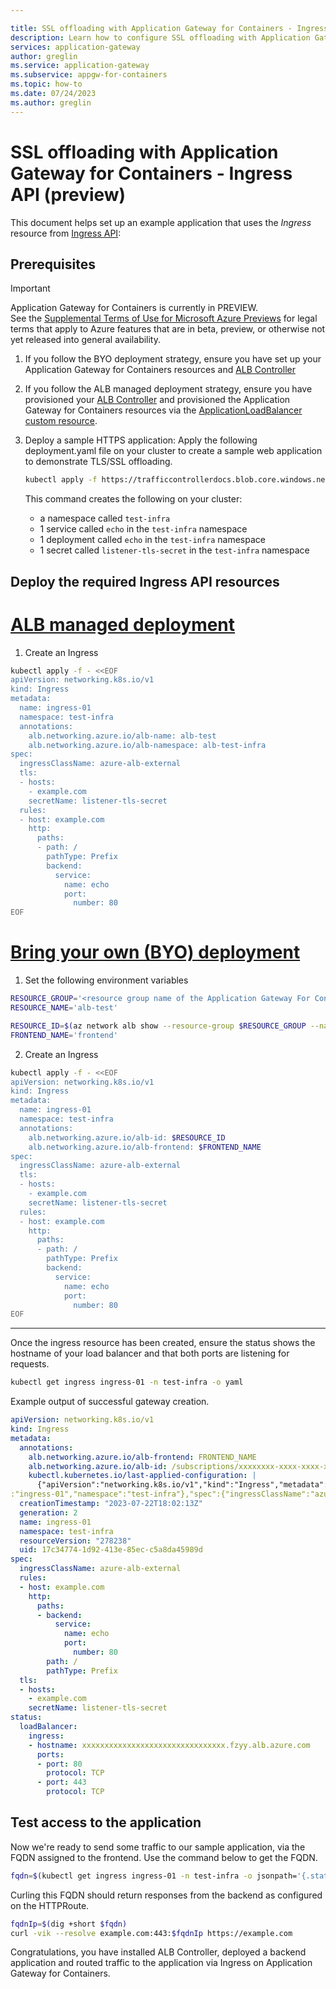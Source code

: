 ```yaml
---

title: SSL offloading with Application Gateway for Containers - Ingress API (preview)
description: Learn how to configure SSL offloading with Application Gateway for Containers using the Ingress API.
services: application-gateway
author: greglin
ms.service: application-gateway
ms.subservice: appgw-for-containers
ms.topic: how-to
ms.date: 07/24/2023
ms.author: greglin
---
```


# SSL offloading with Application Gateway for Containers - Ingress API (preview)

This document helps set up an example application that uses the _Ingress_ resource from [Ingress API](https://kubernetes.io/docs/concepts/services-networking/ingress/):

## Prerequisites

> [!IMPORTANT]
> Application Gateway for Containers is currently in PREVIEW.<br>
> See the [Supplemental Terms of Use for Microsoft Azure Previews](https://azure.microsoft.com/support/legal/preview-supplemental-terms/) for legal terms that apply to Azure features that are in beta, preview, or otherwise not yet released into general availability.

1. If you follow the BYO deployment strategy, ensure you have set up your Application Gateway for Containers resources and [ALB Controller](quickstart-deploy-application-gateway-for-containers-alb-controller.md)
2. If you follow the ALB managed deployment strategy, ensure you have provisioned your [ALB Controller](quickstart-deploy-application-gateway-for-containers-alb-controller.md) and provisioned the Application Gateway for Containers resources via the  [ApplicationLoadBalancer custom resource](quickstart-create-application-gateway-for-containers-managed-by-alb-controller.md).
3. Deploy a sample HTTPS application:
  Apply the following deployment.yaml file on your cluster to create a sample web application to demonstrate TLS/SSL offloading.
  
    ```bash
    kubectl apply -f https://trafficcontrollerdocs.blob.core.windows.net/examples/https-scenario/ssl-termination/deployment.yaml
    ```
    
    This command creates the following on your cluster:
    - a namespace called `test-infra`
    - 1 service called `echo` in the `test-infra` namespace
    - 1 deployment called `echo` in the `test-infra` namespace
    - 1 secret called `listener-tls-secret` in the `test-infra` namespace

## Deploy the required Ingress API resources

# [ALB managed deployment](#tab/alb-managed)

1. Create an Ingress
```bash
kubectl apply -f - <<EOF
apiVersion: networking.k8s.io/v1
kind: Ingress
metadata:
  name: ingress-01
  namespace: test-infra
  annotations:
    alb.networking.azure.io/alb-name: alb-test
    alb.networking.azure.io/alb-namespace: alb-test-infra
spec:
  ingressClassName: azure-alb-external
  tls:
  - hosts:
    - example.com
    secretName: listener-tls-secret
  rules:
  - host: example.com
    http:
      paths:
      - path: /
        pathType: Prefix
        backend:
          service:
            name: echo
            port:
              number: 80
EOF
```


# [Bring your own (BYO) deployment](#tab/byo)

1. Set the following environment variables

```bash
RESOURCE_GROUP='<resource group name of the Application Gateway For Containers resource>'
RESOURCE_NAME='alb-test'

RESOURCE_ID=$(az network alb show --resource-group $RESOURCE_GROUP --name $RESOURCE_NAME --query id -o tsv)
FRONTEND_NAME='frontend'
```

2. Create an Ingress
```bash
kubectl apply -f - <<EOF
apiVersion: networking.k8s.io/v1
kind: Ingress
metadata:
  name: ingress-01
  namespace: test-infra
  annotations:
    alb.networking.azure.io/alb-id: $RESOURCE_ID
    alb.networking.azure.io/alb-frontend: $FRONTEND_NAME
spec:
  ingressClassName: azure-alb-external
  tls:
  - hosts:
    - example.com
    secretName: listener-tls-secret
  rules:
  - host: example.com
    http:
      paths:
      - path: /
        pathType: Prefix
        backend:
          service:
            name: echo
            port:
              number: 80
EOF
```

---

Once the ingress resource has been created, ensure the status shows the hostname of your load balancer and that both ports are listening for requests.
```bash
kubectl get ingress ingress-01 -n test-infra -o yaml
```

Example output of successful gateway creation.
```yaml
apiVersion: networking.k8s.io/v1
kind: Ingress
metadata:
  annotations:
    alb.networking.azure.io/alb-frontend: FRONTEND_NAME
    alb.networking.azure.io/alb-id: /subscriptions/xxxxxxxx-xxxx-xxxx-xxxx-xxxxxxxxxxxx/resourcegroups/yyyyyyyy/providers/Microsoft.ServiceNetworking/trafficControllers/zzzzzz
    kubectl.kubernetes.io/last-applied-configuration: |
      {"apiVersion":"networking.k8s.io/v1","kind":"Ingress","metadata":{"annotations":{"alb.networking.azure.io/alb-frontend":"FRONTEND_NAME","alb.networking.azure.io/alb-id":"/subscriptions/xxxxxxxx-xxxx-xxxx-xxxx-xxxxxxxxxxxx/resourcegroups/yyyyyyyy/providers/Microsoft.ServiceNetworking/trafficControllers/zzzzzz"},"name"
:"ingress-01","namespace":"test-infra"},"spec":{"ingressClassName":"azure-alb-external","rules":[{"host":"example.com","http":{"paths":[{"backend":{"service":{"name":"echo","port":{"number":80}}},"path":"/","pathType":"Prefix"}]}}],"tls":[{"hosts":["example.com"],"secretName":"listener-tls-secret"}]}}
  creationTimestamp: "2023-07-22T18:02:13Z"
  generation: 2
  name: ingress-01
  namespace: test-infra
  resourceVersion: "278238"
  uid: 17c34774-1d92-413e-85ec-c5a8da45989d
spec:
  ingressClassName: azure-alb-external
  rules:
  - host: example.com
    http:
      paths:
      - backend:
          service:
            name: echo
            port:
              number: 80
        path: /
        pathType: Prefix
  tls:
  - hosts:
    - example.com
    secretName: listener-tls-secret
status:
  loadBalancer:
    ingress:
    - hostname: xxxxxxxxxxxxxxxxxxxxxxxxxxxxxxxx.fzyy.alb.azure.com
      ports:
      - port: 80
        protocol: TCP
      - port: 443
        protocol: TCP
```

## Test access to the application

Now we're ready to send some traffic to our sample application, via the FQDN assigned to the frontend. Use the command below to get the FQDN.

```bash
fqdn=$(kubectl get ingress ingress-01 -n test-infra -o jsonpath='{.status.loadBalancer.ingress[0].hostname}'')
```

Curling this FQDN should return responses from the backend as configured on the HTTPRoute.

```bash
fqdnIp=$(dig +short $fqdn)
curl -vik --resolve example.com:443:$fqdnIp https://example.com
```

Congratulations, you have installed ALB Controller, deployed a backend application and routed traffic to the application via Ingress on Application Gateway for Containers.
